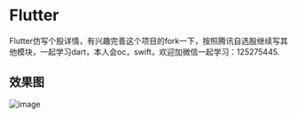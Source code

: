 # Flutter

Flutter仿写个股详情，有兴趣完善这个项目的fork一下，按照腾讯自选股继续写其他模块，一起学习dart，本人会oc，swift，欢迎加微信一起学习：125275445.

## 效果图

 ![image]( https://github.com/CallMeDK/flutter_stock_project/sotckDetail.jpg)
